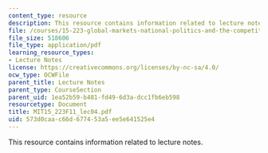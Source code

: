 ```yaml
---
content_type: resource
description: This resource contains information related to lecture notes.
file: /courses/15-223-global-markets-national-politics-and-the-competitive-advantage-of-firms-fall-2011/573d0caac66d677453a5ee5e641525e4_MIT15_223F11_lec04.pdf
file_size: 518606
file_type: application/pdf
learning_resource_types:
- Lecture Notes
license: https://creativecommons.org/licenses/by-nc-sa/4.0/
ocw_type: OCWFile
parent_title: Lecture Notes
parent_type: CourseSection
parent_uid: 1ea52b59-b481-fd49-6d3a-dcc1fb6eb598
resourcetype: Document
title: MIT15_223F11_lec04.pdf
uid: 573d0caa-c66d-6774-53a5-ee5e641525e4
---
```

This resource contains information related to lecture notes.